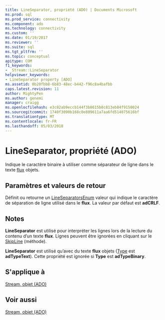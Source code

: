 ```yaml
---
title: LineSeparator, propriété (ADO) | Documents Microsoft
ms.prod: sql
ms.prod_service: connectivity
ms.component: ado
ms.technology: connectivity
ms.custom: ''
ms.date: 01/19/2017
ms.reviewer: ''
ms.suite: sql
ms.tgt_pltfrm: ''
ms.topic: conceptual
apitype: COM
f1_keywords:
- _Stream::LineSeparator
helpviewer_keywords:
- LineSeparator property [ADO]
ms.assetid: 0b20fbb8-6b83-48ec-b442-f96c8a4bafbb
caps.latest.revision: 11
author: MightyPen
ms.author: genemi
manager: craigg
ms.openlocfilehash: e3c82ab9eccb144f3b8615b8c813eb84f9150024
ms.sourcegitcommit: 1740f3090b168c0e809611a7aa6fd514075616bf
ms.translationtype: MT
ms.contentlocale: fr-FR
ms.lasthandoff: 05/03/2018
---
```

# <a name="lineseparator-property-ado"></a>LineSeparator, propriété (ADO)
Indique le caractère binaire à utiliser comme séparateur de ligne dans le texte [flux](../../../ado/reference/ado-api/stream-object-ado.md) objets.  
  
## <a name="settings-and-return-values"></a>Paramètres et valeurs de retour  
 Définit ou retourne un [LineSeparatorsEnum](../../../ado/reference/ado-api/lineseparatorsenum.md) valeur qui indique le caractère de séparation de ligne utilisé dans le **flux**. La valeur par défaut est **adCRLF**.  
  
## <a name="remarks"></a>Notes  
 **LineSeparator** est utilisé pour interpréter les lignes lors de la lecture du contenu d’un texte **flux**. Lignes peuvent être ignorées en cliquant sur le [SkipLine](../../../ado/reference/ado-api/skipline-method.md) (méthode).  
  
 **LineSeparator** est utilisé qu’avec du texte **flux** objets ([Type](../../../ado/reference/ado-api/type-property-ado-stream.md) est **adTypeText**). Cette propriété est ignorée si **Type** est **adTypeBinary**.  
  
## <a name="applies-to"></a>S'applique à  
 [Stream, objet (ADO)](../../../ado/reference/ado-api/stream-object-ado.md)  
  
## <a name="see-also"></a>Voir aussi  
 [Stream, objet (ADO)](../../../ado/reference/ado-api/stream-object-ado.md)

